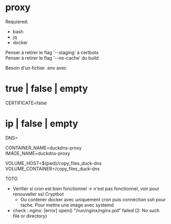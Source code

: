 # proxy

Requiered:
 - bash  
 - jq  
 - docker

Penser à retirer le flag '--staging' à certbots  
Penser à retirer le flag '--no-cache' du build  

Besoin d'un fichier .env avec  
# true | false | empty  
CERTIFICATE=false  
  
# ip | false | empty  
DNS=  
  
CONTAINER_NAME=duckdns-proxy  
IMAGE_NAME=duckdns-proxy  
  
VOLUME_HOST=$(pwd)/copy_files_duck-dns  
VOLUME_CONTAINER=/copy_files_duck-dns  
  

TOTO  
- Verifier si cron est bien fonctionnel -> n'est pas fonctionnel, voir pour renouveller ssl Cryptbot  
  - Ou contener docker avec uniquement cron puis connection ssh pour tache. Pour mettre une image avec systemd  
- check : nginx: [error] open() "/run/nginx/nginx.pid" failed (2: No such file or directory)  
